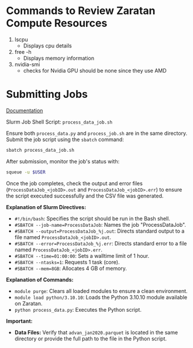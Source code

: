 # Commands to Review Zaratan Compute Resources
1. lscpu 
    - Displays cpu details
2. free -h
    - Displays memory information
3. nvidia-smi
    - checks for Nvidia GPU should be none since they use AMD



# Submitting Jobs
[Documentation](https://hpcc.umd.edu/hpcc/help/jobs.html)

Slurm Job Shell Script: ```process_data_job.sh```

Ensure both `process_data.py` and `process_job.sh` are in the same directory. Submit the job script using the `sbatch` command:

```bash
sbatch process_data_job.sh
```

After submission, monitor the job's status with:

```bash
squeue -u $USER
```

Once the job completes, check the output and error files (`ProcessDataJob_<jobID>.out` and `ProcessDataJob_<jobID>.err`) to ensure the script executed successfully and the CSV file was generated.

**Explanation of Slurm Directives:**

- `#!/bin/bash`: Specifies the script should be run in the Bash shell.
- `#SBATCH --job-name=ProcessDataJob`: Names the job "ProcessDataJob".
- `#SBATCH --output=ProcessDataJob_%j.out`: Directs standard output to a file named `ProcessDataJob_<jobID>.out`.
- `#SBATCH --error=ProcessDataJob_%j.err`: Directs standard error to a file named `ProcessDataJob_<jobID>.err`.
- `#SBATCH --time=01:00:00`: Sets a walltime limit of 1 hour.
- `#SBATCH --ntasks=1`: Requests 1 task (core).
- `#SBATCH --mem=8GB`: Allocates 4 GB of memory.

**Explanation of Commands:**
- `module purge`: Clears all loaded modules to ensure a clean environment.
- `module load python/3.10.10`: Loads the Python 3.10.10 module available on Zaratan.
- `python process_data.py`: Executes the Python script.



**Important:**

- **Data Files:** Verify that `advan_jan2020.parquet` is located in the same directory or provide the full path to the file in the Python script.